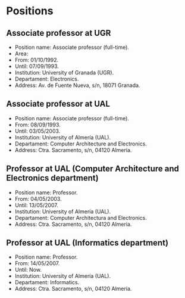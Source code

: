 # Positions

## Associate professor at UGR

* Position name: Associate professor (full-time).
* Area: 
* From: 01/10/1992.
* Until: 07/09/1993.
* Institution: University of Granada (UGR).
* Departament: Electronics.
* Address: Av. de Fuente Nueva, s/n, 18071 Granada.

## Associate professor at UAL

* Position name: Associate professor (full-time).
* From: 08/09/1993.
* Until: 03/05/2003.
* Institution: University of Almería (UAL).
* Departament: Computer Architecture and Electronics.
* Address: Ctra. Sacramento, s/n, 04120 Almería.

## Professor at UAL (Computer Architecture and Electronics department)

* Position name: Professor.
* From: 04/05/2003.
* Until: 13/05/2007.
* Institution: University of Almería (UAL).
* Departament: Computer Architectura and Electronics.
* Address: Ctra. Sacramento, s/n, 04120 Almería.

## Professor at UAL (Informatics department)

* Position name: Professor.
* From: 14/05/2007.
* Until: Now.
* Institution: University of Almería (UAL).
* Departament: Informatics.
* Address: Ctra. Sacramento, s/n, 04120 Almería.

